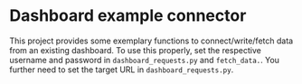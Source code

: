 # Dashboard example connector

This project provides some exemplary functions to connect/write/fetch data from an existing dashboard.
To use this properly, set the respective username and password in ```dashboard_requests.py``` and ```fetch_data.```.
You further need to set the target URL in ```dashboard_requests.py```.
